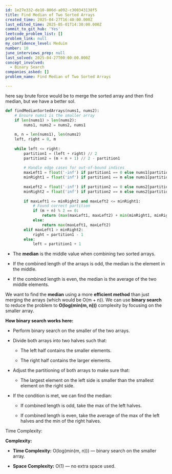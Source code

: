 ```yaml
---
id: 1e27e332-de10-806d-a092-c300343138f5
title: Find Median of Two Sorted Arrays
created_time: 2025-04-27T16:40:00.000Z
last_edited_time: 2025-05-01T14:30:00.000Z
commit_to_git_hub: 'Yes'
leetcode_problem_list: []
problem_link: null
my_confidence_level: Meduim
number: 10
june_interviews_prep: null
last_solved: 2025-04-27T00:00:00.000Z
concept_involved:
  - Binary Search
companies_asked: []
problem_name: Find Median of Two Sorted Arrays

---
```


here say brute force would be to merge the sorted array and then find median, but we have a better sol.

```python
def findMedianSortedArrays(nums1, nums2):
    # Ensure nums1 is the smaller array
    if len(nums1) > len(nums2):
        nums1, nums2 = nums2, nums1
    
    m, n = len(nums1), len(nums2)
    left, right = 0, m
    
    while left <= right:
        partition1 = (left + right) // 2
        partition2 = (m + n + 1) // 2 - partition1
        
        # Handle edge cases for out-of-bound indices
        maxLeft1 = float('-inf') if partition1 == 0 else nums1[partition1 - 1]
        minRight1 = float('inf') if partition1 == m else nums1[partition1]
        
        maxLeft2 = float('-inf') if partition2 == 0 else nums2[partition2 - 1]
        minRight2 = float('inf') if partition2 == n else nums2[partition2]
        
        if maxLeft1 <= minRight2 and maxLeft2 <= minRight1:
            # Found correct partition
            if (m + n) % 2 == 0:
                return (max(maxLeft1, maxLeft2) + min(minRight1, minRight2)) / 2
            else:
                return max(maxLeft1, maxLeft2)
        elif maxLeft1 > minRight2:
            right = partition1 - 1
        else:
            left = partition1 + 1

```

*   The **median** is the middle value when combining two sorted arrays.

*   If the combined length of the arrays is odd, the median is the element in the middle.

*   If the combined length is even, the median is the average of the two middle elements.

We want to find the **median** using a more **efficient method** than just merging the arrays (which would be O(m + n)).
We can use **binary search** to reduce the problem to **O(log(min(m, n)))** complexity by focusing on the smaller array.

**How binary search works here:**

*   Perform binary search on the smaller of the two arrays.

*   Divide both arrays into two halves such that:

    *   The left half contains the smaller elements.

    *   The right half contains the larger elements.

*   Adjust the partitioning of both arrays to make sure that:

    *   The largest element on the left side is smaller than the smallest element on the right side.

*   If the condition is met, we can find the median:

    *   If combined length is odd, take the max of the left halves.

    *   If combined length is even, take the average of the max of the left halves and the min of the right halves.

Time Complexity:

**Complexity:**

*   **Time Complexity:** O(log(min(m, n))) — binary search on the smaller array.

*   **Space Complexity:** O(1) — no extra space used.
